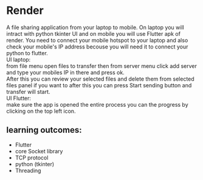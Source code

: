 <h1>Render</h1>
<p>A file sharing application from your laptop to mobile. On laptop you will intract with python tkinter UI and on mobile you will use
    Flutter apk of render. You need to connect your mobile hotspot to your laptop and also check your mobile's IP address becouse you will
    need it to connect your python to flutter.</br>
    UI laptop:</br>
    from file menu open files to transfer then from server menu click add server and type your mobiles IP in there and press ok.</br>
    After this you can review your selected files and delete them from selected files panel if you want to after this you can press Start sending button and transfer will start.</br>
    UI Flutter:</br>
    make sure the app is opened the entire process you can the progress by clicking on the top left icon.
</p>


<h2>learning outcomes:</h2>
    <ul>
        <li>Flutter</li>
        <li>core Socket library</li>
        <li>TCP protocol</li>
        <li>python (tkinter)</li>
        <li>Threading</li>
    </ul>
